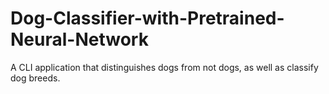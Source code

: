 # Dog-Classifier-with-Pretrained-Neural-Network
A CLI application that distinguishes dogs from not dogs, as well as classify dog breeds.
